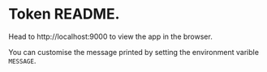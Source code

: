 # Token README.

Head to http://localhost:9000 to view the app in the browser.

You can customise the message printed by setting the environment varible `MESSAGE`.
 
